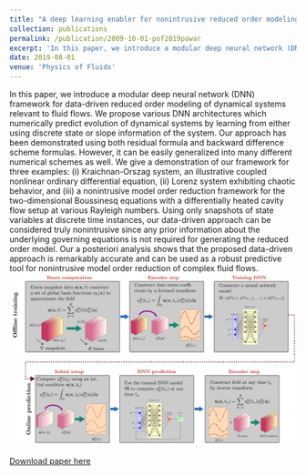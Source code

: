 ```yaml
---
title: "A deep learning enabler for nonintrusive reduced order modeling of fluid flows"
collection: publications
permalink: /publication/2009-10-01-pof2019pawar
excerpt: 'In this paper, we introduce a modular deep neural network (DNN) framework for data-driven reduced order modeling of dynamical systems relevant to fluid flows.'
date: 2019-08-01
venue: 'Physics of Fluids'
---
```

In this paper, we introduce a modular deep neural network (DNN) framework for data-driven reduced order modeling of dynamical systems relevant to fluid flows. We propose various DNN architectures which numerically predict evolution of dynamical systems by learning from either using discrete state or slope information of the system. Our approach has been demonstrated using both residual formula and backward difference scheme formulas. However, it can be easily generalized into many different numerical schemes as well. We give a demonstration of our framework for three examples: (i) Kraichnan-Orszag system, an illustrative coupled nonlinear ordinary differential equation, (ii) Lorenz system exhibiting chaotic behavior, and (iii) a nonintrusive model order reduction framework for the two-dimensional Boussinesq equations with a differentially heated cavity flow setup at various Rayleigh numbers. Using only snapshots of state variables at discrete time instances, our data-driven approach can be considered truly nonintrusive since any prior information about the underlying governing equations is not required for generating the reduced order model. Our a posteriori analysis shows that the proposed data-driven approach is remarkably accurate and can be used as a robust predictive tool for nonintrusive model order reduction of complex fluid flows.
<img src='niROM.png'>


[Download paper here](http://academicpages.github.io/files/pof2019pawar.pdf)



